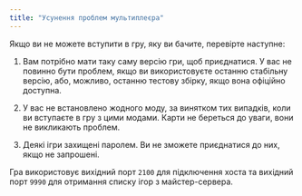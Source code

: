 ```yaml
---
title: "Усунення проблем мультиплеєра"
---
```


Якщо ви не можете вступити в гру, яку ви бачите, перевірте наступне:

1. Вам потрібно мати таку саму версію гри, щоб приєднатися. У вас не повинно бути проблем, якщо ви використовуєте останню стабільну версію, або, можливо, останню тестову збірку, якщо вона офіційно доступна.

2. У вас не встановлено жодного моду, за винятком тих випадків, коли ви вступаєте в гру з цими модами. Карти не береться до уваги, вони не викликають проблем.

3. Деякі ігри захищені паролем. Ви не зможете приєднатися до них, якщо не запрошені.

Гра використовує вихідний порт `2100` для підключення хоста та вихідний порт `9990` для отримання списку ігор з майстер-сервера.
